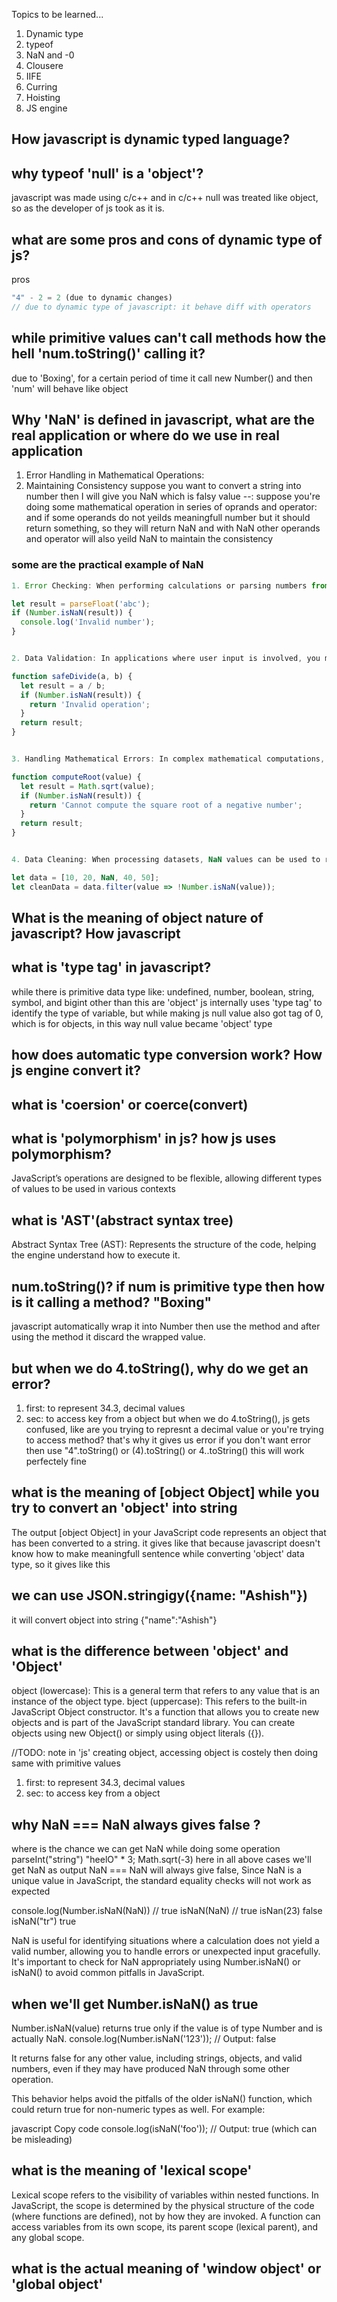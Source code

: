 Topics to be learned...

1. Dynamic type
2. typeof
3. NaN and -0
4. Clousere
5. IIFE
6. Curring
7. Hoisting
8. JS engine

## How javascript is dynamic typed language?

## why typeof 'null' is a 'object'?
javascript was made using c/c++ and in c/c++ null was treated like object, so as the developer of js took as it is.

## what are some pros and cons of dynamic type of js?
pros
```javascript
"4" - 2 = 2 (due to dynamic changes)
// due to dynamic type of javascript: it behave diff with operators
```


## while primitive values can't call methods how the hell 'num.toString()' calling it?
due to 'Boxing', for a certain period of time it call new Number() and then 'num' will behave like object

## Why 'NaN' is defined in javascript, what are the real application or where do we use in real application
1. Error Handling in Mathematical Operations:
2. Maintaining Consistency 
suppose you want to convert a string into number then I will give you NaN which is falsy value
--: suppose you're doing some mathematical operation in series of oprands and operator: and if some operands do not yeilds meaningfull number but it should return something, so they will return NaN and with NaN other operands and operator will also yeild NaN to maintain the consistency

### some are the practical example of NaN
```javascript
1. Error Checking: When performing calculations or parsing numbers from user input, you might encounter situations where the result is NaN. Checking for NaN helps ensure that your application handles erroneous or invalid data appropriately.

let result = parseFloat('abc');
if (Number.isNaN(result)) {
  console.log('Invalid number');
}


2. Data Validation: In applications where user input is involved, you might need to validate numerical input. If the input cannot be converted to a valid number, NaN can indicate this.

function safeDivide(a, b) {
  let result = a / b;
  if (Number.isNaN(result)) {
    return 'Invalid operation';
  }
  return result;
}


3. Handling Mathematical Errors: In complex mathematical computations, NaN can signal errors or invalid results, allowing you to handle these cases explicitly.

function computeRoot(value) {
  let result = Math.sqrt(value);
  if (Number.isNaN(result)) {
    return 'Cannot compute the square root of a negative number';
  }
  return result;
}


4. Data Cleaning: When processing datasets, NaN values can be used to represent missing or corrupted data. Handling these values properly is important for data integrity.

let data = [10, 20, NaN, 40, 50];
let cleanData = data.filter(value => !Number.isNaN(value));

```


## What is the meaning of object nature of javascript? How javascript 

## what is 'type tag' in javascript?
while there is primitive data type like: undefined, number, boolean, string, symbol, and bigint
other than this are 'object'
js internally uses 'type tag' to identify the type of variable, but while making js null value also got tag of 0, which is for objects, in this way null value became 'object' type

## how does automatic type conversion work? How js engine convert it?

## what is 'coersion' or coerce(convert)

## what is 'polymorphism' in js? how js uses polymorphism?
 JavaScript’s operations are designed to be flexible, allowing different types of values to be used in various contexts


## what is 'AST'(abstract syntax tree)
Abstract Syntax Tree (AST): Represents the structure of the code, helping the engine understand how to execute it.

## num.toString()? if num is primitive type then how is it calling a method? "Boxing"
javascript automatically wrap it into Number then use the method and after using the method it discard the wrapped value.

## but when we do 4.toString(), why do we get an error?
1. first: to represent 34.3, decimal values
2. sec: to access key from a object
but when we do 4.toString(), js gets confused, like are you trying to represnt a decimal value or you're trying to access method?
that's why it gives us error
if you don't want error then use "4".toString() or (4).toString() or 4..toString() this will work perfectely fine

## what is the meaning of [object Object] while you try to convert an 'object' into string
The output [object Object] in your JavaScript code represents an object that has been converted to a string.
it gives like that because javascript doesn't know how to make meaningfull sentence while converting 'object' data type, so it gives like this

## we can use JSON.stringigy({name: "Ashish"})
it will convert object into string {"name":"Ashish"}

## what is the difference between 'object' and 'Object'
object (lowercase): This is a general term that refers to any value that is an instance of the object type.
bject (uppercase): This refers to the built-in JavaScript Object constructor. It's a function that allows you to create new objects and is part of the JavaScript standard library. You can create objects using new Object() or simply using object literals ({}).

//TODO: note in 'js' creating object, accessing object is costely then doing same with primitive values


1. first: to represent 34.3, decimal values
2. sec: to access key from a object


## why NaN === NaN always gives false ?
where is the chance we can get NaN while doing some operation
parseInt("string")
"heelO" * 3;
Math.sqrt(-3) here in all above cases we'll get NaN as output
NaN === NaN will always give false, Since NaN is a unique value in JavaScript, the standard equality checks will not work as expected

console.log(Number.isNaN(NaN))   // true
isNaN(NaN)  // true
isNan(23)   false
isNaN("tr")  true

NaN is useful for identifying situations where a calculation does not yield a valid number, allowing you to handle errors or unexpected input gracefully. It's important to check for NaN appropriately using Number.isNaN() or isNaN() to avoid common pitfalls in JavaScript.

## when we'll get Number.isNaN() as true
Number.isNaN(value) returns true only if the value is of type Number and is actually NaN.
console.log(Number.isNaN('123')); // Output: false

It returns false for any other value, including strings, objects, and valid numbers, even if they may have produced NaN through some other operation.

This behavior helps avoid the pitfalls of the older isNaN() function, which could return true for non-numeric types as well. For example:

javascript
Copy code
console.log(isNaN('foo')); // Output: true (which can be misleading)


## what is the meaning of 'lexical scope'
Lexical scope refers to the visibility of variables within nested functions. In JavaScript, the scope is determined by the physical structure of the code (where functions are defined), not by how they are invoked.
A function can access variables from its own scope, its parent scope (lexical parent), and any global scope.


## what is the actual meaning of 'window object' or 'global object'
